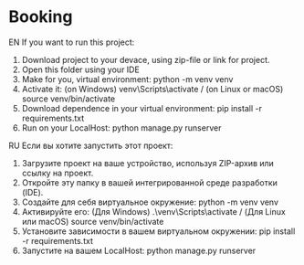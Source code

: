 # Booking
EN
If you want to run this project:
1. Download project to your devace, using zip-file or link for project.
2. Open this folder using your IDE
3. Make for you, virtual environment: python -m venv venv
4. Activate it: (on Windows) venv\Scripts\activate / (on Linux or macOS) source venv/bin/activate
5. Download dependence in your virtual environment: pip install -r requirements.txt
6. Run on your LocalHost: python manage.py runserver

RU
Если вы хотите запустить этот проект:
1. Загрузите проект на ваше устройство, используя ZIP-архив или ссылку на проект.
2. Откройте эту папку в вашей интегрированной среде разработки (IDE).
3. Создайте для себя виртуальное окружение: python -m venv venv
4. Активируйте его: (Для Windows) .\venv\Scripts\activate / (Для Linux или macOS) source venv/bin/activate
5. Установите зависимости в вашем виртуальном окружении: pip install -r requirements.txt
6. Запустите на вашем LocalHost: python manage.py runserver
